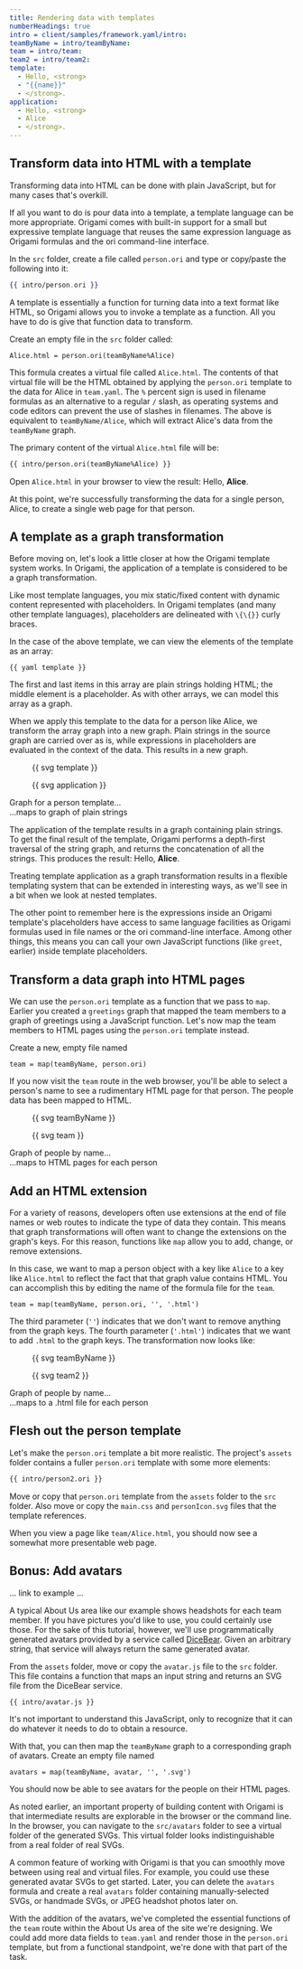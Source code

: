 ```yaml
---
title: Rendering data with templates
numberHeadings: true
intro = client/samples/framework.yaml/intro:
teamByName = intro/teamByName:
team = intro/team:
team2 = intro/team2:
template:
  - Hello, <strong>
  - "{{name}}"
  - </strong>.
application:
  - Hello, <strong>
  - Alice
  - </strong>.
---
```


## Transform data into HTML with a template

Transforming data into HTML can be done with plain JavaScript, but for many cases that's overkill.

If all you want to do is pour data into a template, a template language can be more appropriate. Origami comes with built-in support for a small but expressive template language that reuses the same expression language as Origami formulas and the ori command-line interface.

In the `src` folder, create a file called `person.ori` and type or copy/paste the following into it:

```hbs
{{ intro/person.ori }}
```

A template is essentially a function for turning data into a text format like HTML, so Origami allows you to invoke a template as a function. All you have to do is give that function data to transform.

Create an empty file in the `src` folder called:

```console
Alice.html = person.ori(teamByName%Alice)
```

This formula creates a virtual file called `Alice.html`. The contents of that virtual file will be the HTML obtained by applying the `person.ori` template to the data for Alice in `team.yaml`. The `%` percent sign is used in filename formulas as an alternative to a regular `/` slash, as operating systems and code editors can prevent the use of slashes in filenames. The above is equivalent to `teamByName/Alice`, which will extract Alice's data from the `teamByName` graph.

The primary content of the virtual `Alice.html` file will be:

```html
{{ intro/person.ori(teamByName%Alice) }}
```

Open `Alice.html` in your browser to view the result: Hello, **Alice**.

At this point, we're successfully transforming the data for a single person, Alice, to create a single web page for that person.

## A template as a graph transformation

Before moving on, let's look a little closer at how the Origami template system works. In Origami, the application of a template is considered to be a graph transformation.

Like most template languages, you mix static/fixed content with dynamic content represented with placeholders. In Origami templates (and many other template languages), placeholders are delineated with `\{\{}}` curly braces.

In the case of the above template, we can view the elements of the template as an array:

```\yaml
{{ yaml template }}
```

The first and last items in this array are plain strings holding HTML; the middle element is a placeholder. As with other arrays, we can model this array as a graph.

When we apply this template to the data for a person like Alice, we transform the array graph into a new graph. Plain strings in the source graph are carried over as is, while expressions in placeholders are evaluated in the context of the data. This results in a new graph.

<div class="two-up">
  <figure>
    {{ svg template }}
  </figure>
  <figure>
    {{ svg application }}
  </figure>
  <figcaption>Graph for a person template…</figcaption>
  <figcaption>…maps to graph of plain strings</figcaption>
</div>

The application of the template results in a graph containing plain strings. To get the final result of the template, Origami performs a depth-first traversal of the string graph, and returns the concatenation of all the strings. This produces the result: Hello, **Alice**.

Treating template application as a graph transformation results in a flexible templating system that can be extended in interesting ways, as we'll see in a bit when we look at nested templates.

The other point to remember here is the expressions inside an Origami template's placeholders have access to same language facilities as Origami formulas used in file names or the ori command-line interface. Among other things, this means you can call your own JavaScript functions (like `greet`, earlier) inside template placeholders.

## Transform a data graph into HTML pages

We can use the `person.ori` template as a function that we pass to `map`. Earlier you created a `greetings` graph that mapped the team members to a graph of greetings using a JavaScript function. Let's now map the team members to HTML pages using the `person.ori` template instead.

Create a new, empty file named

```console
team = map(teamByName, person.ori)
```

If you now visit the `team` route in the web browser, you'll be able to select a person's name to see a rudimentary HTML page for that person. The people data has been mapped to HTML.

<div class="two-up">
  <figure>
    {{ svg teamByName }}
  </figure>
  <figure>
    {{ svg team }}
  </figure>
  <figcaption>Graph of people by name…</figcaption>
  <figcaption>…maps to HTML pages for each person</figcaption>
</div>

## Add an HTML extension

For a variety of reasons, developers often use extensions at the end of file names or web routes to indicate the type of data they contain. This means that graph transformations will often want to change the extensions on the graph's keys. For this reason, functions like `map` allow you to add, change, or remove extensions.

In this case, we want to map a person object with a key like `Alice` to a key like `Alice.html` to reflect the fact that that graph value contains HTML. You can accomplish this by editing the name of the formula file for the `team`.

```console
team = map(teamByName, person.ori, '', '.html')
```

The third parameter (`''`) indicates that we don't want to remove anything from the graph keys. The fourth parameter (`'.html'`) indicates that we want to add `.html` to the graph keys. The transformation now looks like:

<div class="two-up">
  <figure>
    {{ svg teamByName }}
  </figure>
  <figure>
    {{ svg team2 }}
  </figure>
  <figcaption>Graph of people by name…</figcaption>
  <figcaption>…maps to a .html file for each person</figcaption>
</div>

## Flesh out the person template

Let's make the `person.ori` template a bit more realistic. The project's `assets` folder contains a fuller `person.ori` template with some more elements:

```html
{{ intro/person2.ori }}
```

Move or copy that `person.ori` template from the `assets` folder to the `src` folder. Also move or copy the `main.css` and `personIcon.svg` files that the template references.

When you view a page like `team/Alice.html`, you should now see a somewhat more presentable web page.

## Bonus: Add avatars

... link to example ...

A typical About Us area like our example shows headshots for each team member. If you have pictures you'd like to use, you could certainly use those. For the sake of this tutorial, however, we'll use programmatically generated avatars provided by a service called [DiceBear](https://avatars.dicebear.com/). Given an arbitrary string, that service will always return the same generated avatar.

From the `assets` folder, move or copy the `avatar.js` file to the `src` folder. This file contains a function that maps an input string and returns an SVG file from the DiceBear service.

```\js
{{ intro/avatar.js }}
```

It's not important to understand this JavaScript, only to recognize that it can do whatever it needs to do to obtain a resource.

With that, you can then map the `teamByName` graph to a corresponding graph of avatars. Create an empty file named

```console
avatars = map(teamByName, avatar, '', '.svg')
```

You should now be able to see avatars for the people on their HTML pages.

As noted earlier, an important property of building content with Origami is that intermediate results are explorable in the browser or the command line. In the browser, you can navigate to the `src/avatars` folder to see a virtual folder of the generated SVGs. This virtual folder looks indistinguishable from a real folder of real SVGs.

A common feature of working with Origami is that you can smoothly move between using real and virtual files. For example, you could use these generated avatar SVGs to get started. Later, you can delete the `avatars` formula and create a real `avatars` folder containing manually-selected SVGs, or handmade SVGs, or JPEG headshot photos later on.

With the addition of the avatars, we've completed the essential functions of the `team` route within the About Us area of the site we're designing. We could add more data fields to `team.yaml` and render those in the `person.ori` template, but from a functional standpoint, we're done with that part of the task.
